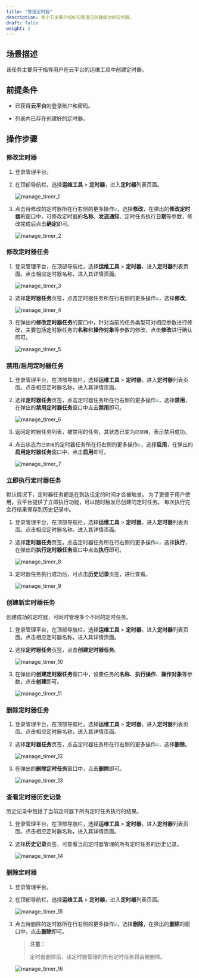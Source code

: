 ```yaml
---
title: "管理定时器"
description: 本小节主要介绍如何管理已创建成功的定时器。
draft: false
weight: 2
---
```


## 场景描述

该任务主要用于指导用户在云平台的运维工具中创建定时器。

## 前提条件

- 已获得**云平台**的登录账户和密码。

- 列表内已存在创建好的定时器。

## 操作步骤

### 修改定时器

1. 登录管理平台。


2. 在顶部导航栏，选择**运维工具** > **定时器**，进入**定时器**列表页面。

   ![manage_timer_1](../../_images/manage_timer_1.png)

3. 点击待修改的定时器所在行右侧的更多操作<img src="../../_images/more_operation.png" style="zoom:50%;" />，选择**修改**，在弹出的**修改定时器**的窗口中，可修改定时器的**名称**、**发送通知**、定时任务执行**日期**等参数，修改完成后点击**确定**即可。

   ![manage_timer_2](../../_images/manage_timer_2.png)

### 修改定时器任务

1. 登录管理平台，在顶部导航栏，选择**运维工具** > **定时器**，进入**定时器**列表页面。点击相应定时器名称，进入其详情页面。

   ![manage_timer_3](../../_images/manage_timer_3.png)

2. 选择**定时器任务**页签，点击定时器任务所在行右侧的更多操作<img src="../../_images/more_operation.png" style="zoom:50%;" />，选择**修改**。

   ![manage_timer_4](../../_images/manage_timer_4.png)

3. 在弹出的**修改定时器任务**的窗口中，针对当前的任务类型可对相应参数进行修改，主要包括定时器任务的**名称**和**操作对象**等参数的修改，点击**修改**进行确认即可。

   ![manage_timer_5](../../_images/manage_timer_5.png)


### 禁用/启用定时器任务

1. 登录管理平台，在顶部导航栏，选择**运维工具** > **定时器**，进入**定时器**列表页面。点击相应定时器名称，进入其详情页面。


2. 选择**定时器任务**页签，点击定时器任务所在行右侧的更多操作<img src="../../_images/more_operation.png" style="zoom:50%;" />，选择**禁用**，在弹出的**禁用定时器任务**窗口中点击**禁用**即可。

   ![manage_timer_6](../../_images/manage_timer_6.png)

3. 返回定时器任务列表，被禁用的任务，其状态已变为`已禁用`，表示禁用成功。

4. 点击状态为`已禁用`的定时器任务所在行右侧的更多操作<img src="../../_images/more_operation.png" style="zoom:50%;" />，选择**启用**，在弹出的**启用定时器任务**窗口中，点击**启用**即可。

   ![manage_timer_7](../../_images/manage_timer_7.png)

### 立即执行定时器任务


默认情况下，定时器任务都是在到达设定的时间才会被触发。 为了更便于用户使用，云平台提供了立即执行功能，可以随时触发已创建的定时任务。 每次执行完会将结果保存到历史记录中。

1. 登录管理平台，在顶部导航栏，选择**运维工具** > **定时器**，进入**定时器**列表页面。点击相应定时器名称，进入其详情页面。


2. 选择**定时器任务**页签，点击定时器任务所在行右侧的更多操作<img src="../../_images/more_operation.png" style="zoom:50%;" />，选择**执行**，在弹出的**执行定时器任务**窗口中点击**执行**即可。

   ![manage_timer_8](../../_images/manage_timer_8.png)

3. 定时器任务执行成功后，可点击**历史记录**页签，进行查看。

   ![manage_timer_9](../../_images/manage_timer_9.png)


### 创建新定时器任务

创建成功的定时器，可同时管理多个不同的定时任务。

1. 登录管理平台，在顶部导航栏，选择**运维工具** > **定时器**，进入**定时器**列表页面。点击相应定时器名称，进入其详情页面。


2. 选择**定时器任务**页签，点击**创建定时器任务**。

   ![manage_timer_10](../../_images/manage_timer_10.png)

3. 在弹出的**创建定时器任务**窗口中，设置任务的**名称**、**执行操作**、**操作对象**等参数，点击**创建**即可。

   ![manage_timer_11](../../_images/manage_timer_11.png)

### 删除定时器任务

1. 登录管理平台，在顶部导航栏，选择**运维工具** > **定时器**，进入**定时器**列表页面。点击相应定时器名称，进入其详情页面。

2. 选择**定时器任务**页签，点击定时器任务所在行右侧的更多操作<img src="../../_images/more_operation.png" style="zoom:50%;" />，选择**删除**。

   ![manage_timer_12](../../_images/manage_timer_12.png)


3. 在弹出的**删除定时任务**窗口中，点击**删除**即可。

   ![manage_timer_13](../../_images/manage_timer_13.png)


### 查看定时器历史记录

历史记录中包括了当前定时器下所有定时任务执行的结果。

1. 登录管理平台，在顶部导航栏，选择**运维工具** > **定时器**，进入**定时器**列表页面。点击相应定时器名称，进入其详情页面。


2. 选择**历史记录**页签，可查看当前定时器管理的所有定时任务的历史记录。

   ![manage_timer_14](../../_images/manage_timer_14.png)


### 删除定时器

1. 登录管理平台。


2. 在顶部导航栏，选择**运维工具** > **定时器**，进入**定时器**列表页面。

   ![manage_timer_15](../../_images/manage_timer_15.png)

3. 点击待删除的定时器所在行右侧的更多操作<img src="../../_images/more_operation.png" style="zoom:50%;" />，选择**删除**，在弹出的**删除**的窗口中，点击**删除**即可。

   > **注意：**
   >
   > 定时器删除后，该定时器管理的所有定时任务将会被删除。

   ![manage_timer_16](../../_images/manage_timer_16.png)

